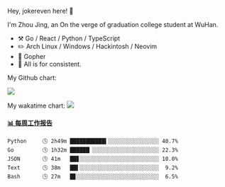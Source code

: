 Hey, jokereven here! 👋

I'm Zhou Jing, an On the verge of graduation college student at WuHan.

-   :hammer_and_pick: Go / React / Python / TypeScript
-   :pencil2: Arch Linux / Windows / Hackintosh / Neovim
-   :seedling: Gopher
-   :thought_balloon: All is for consistent.

My Github chart:

![](https://ghchart.rshah.org/JonnieWayy)

My wakatime chart:
![](https://wakatime.com/share/@jokereven/1679dc82-4bf9-4b63-9203-390d608503de.png)

<!-- waka-box start -->
#### <a href="https://gist.github.com/9f8118785e2d128d746db5f61b0e0a2a" target="_blank">📊 每周工作报告</a>
```text
Python     🕓 2h49m ███████████▍░░░░░░░░░░░░░░░░ 40.7%
Go         🕓 1h32m ██████▏░░░░░░░░░░░░░░░░░░░░░ 22.3%
JSON       🕓 41m   ██▊░░░░░░░░░░░░░░░░░░░░░░░░░ 10.0%
Text       🕓 38m   ██▌░░░░░░░░░░░░░░░░░░░░░░░░░  9.2%
Bash       🕓 27m   █▊░░░░░░░░░░░░░░░░░░░░░░░░░░  6.5%
```
<!-- Powered by https://github.com/journey-ad/waka-box-go . -->
<!-- waka-box end -->
